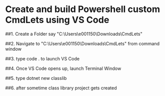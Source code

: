 # Create and build Powershell custom CmdLets using VS Code

##1. Create a Folder say "C:\Users\e001150\Downloads\CmdLets"

##2. Navigate to "C:\Users\e001150\Downloads\CmdLets" from command window

##3. type code . to launch VS Code

##4. Once VS Code opens up, launch Terminal Window

##5. type dotnet new classlib

##6. after sometime class library project gets created


